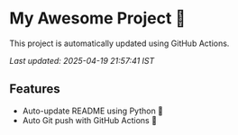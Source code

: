 # My Awesome Project 🚀

This project is automatically updated using GitHub Actions.

_Last updated: 2025-04-19 21:57:41 IST_

## Features
- Auto-update README using Python 🐍
- Auto Git push with GitHub Actions 🤖
